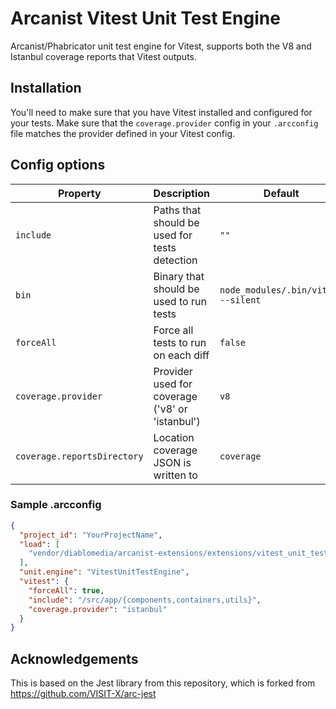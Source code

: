 # Arcanist Vitest Unit Test Engine

Arcanist/Phabricator unit test engine for Vitest, supports both the V8 and Istanbul coverage reports that Vitest outputs.

## Installation

You'll need to make sure that you have Vitest installed and configured for your tests. Make sure that the `coverage.provider` config in your `.arcconfig` file matches the provider defined in your Vitest config.

## Config options

| Property                    | Description                                     | Default                             |
| --------------------------- | ----------------------------------------------- | ----------------------------------- |
| `include`                   | Paths that should be used for tests detection   | `""`                                |
| `bin`                       | Binary that should be used to run tests         | `node_modules/.bin/vitest --silent` |
| `forceAll`                  | Force all tests to run on each diff             | `false`                             |
| `coverage.provider`         | Provider used for coverage ('v8' or 'istanbul') | `v8`                                |
| `coverage.reportsDirectory` | Location coverage JSON is written to            | `coverage`                          |

### Sample .arcconfig

```json
{
  "project_id": "YourProjectName",
  "load": [
    "vendor/diablomedia/arcanist-extensions/extensions/vitest_unit_test_engine"
  ],
  "unit.engine": "VitestUnitTestEngine",
  "vitest": {
    "forceAll": true,
    "include": "/src/app/{components,containers,utils}",
    "coverage.provider": "istanbul"
  }
}
```

## Acknowledgements

This is based on the Jest library from this repository, which is forked from https://github.com/VISIT-X/arc-jest
